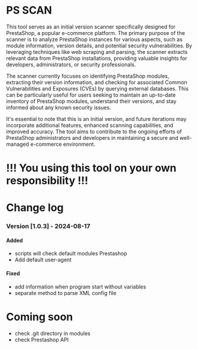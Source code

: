 
# PS SCAN

This tool serves as an initial version scanner specifically designed for PrestaShop, a popular e-commerce platform. The primary purpose of the scanner is to analyze PrestaShop instances for various aspects, such as module information, version details, and potential security vulnerabilities. By leveraging techniques like web scraping and parsing, the scanner extracts relevant data from PrestaShop installations, providing valuable insights for developers, administrators, or security professionals.

The scanner currently focuses on identifying PrestaShop modules, extracting their version information, and checking for associated Common Vulnerabilities and Exposures (CVEs) by querying external databases. This can be particularly useful for users seeking to maintain an up-to-date inventory of PrestaShop modules, understand their versions, and stay informed about any known security issues.

It's essential to note that this is an initial version, and future iterations may incorporate additional features, enhanced scanning capabilities, and improved accuracy. The tool aims to contribute to the ongoing efforts of PrestaShop administrators and developers in maintaining a secure and well-managed e-commerce environment.

# !!! You using this tool on your own responsibility !!!




# Change log 

### Version [1.0.3] - 2024-08-17
#### Added
- scripts will check default modules Prestashop
- Add default user-agent

#### Fixed
- add information when program start without variables
- separate method to parse XML config file


# Coming soon 

- check .git directory in modules
- check Prestashop API
